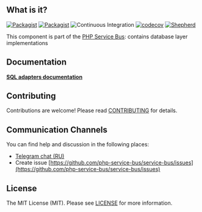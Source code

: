 ## What is it?

[![Packagist](https://img.shields.io/packagist/v/php-service-bus/storage.svg)](https://packagist.org/packages/php-service-bus/storage)
[![Packagist](https://img.shields.io/packagist/dt/php-service-bus/storage.svg)](https://packagist.org/packages/php-service-bus/storage)
![Continuous Integration](https://github.com/php-service-bus/storage/workflows/Continuous%20Integration/badge.svg)
[![codecov](https://codecov.io/gh/php-service-bus/storage/branch/v4.2/graph/badge.svg?token=0bKwdiuo0S)](https://codecov.io/gh/php-service-bus/storage)
[![Shepherd](https://shepherd.dev/github/php-service-bus/storage/coverage.svg)](https://shepherd.dev/github/php-service-bus/storage)

This component is part of the [PHP Service Bus](https://github.com/php-service-bus/service-bus): contains database layer implementations

## Documentation
[**SQL adapters documentation**](https://github.com/php-service-bus/documentation/blob/master/pages/modules/storage_amp_sql.md)

## Contributing
Contributions are welcome! Please read [CONTRIBUTING](.github/CONTRIBUTING.md) for details.

## Communication Channels
You can find help and discussion in the following places:
* [Telegram chat (RU)](https://t.me/php_service_bus)
* Create issue [https://github.com/php-service-bus/service-bus/issues](https://github.com/php-service-bus/service-bus/issues)

## License

The MIT License (MIT). Please see [LICENSE](LICENSE.md) for more information.
